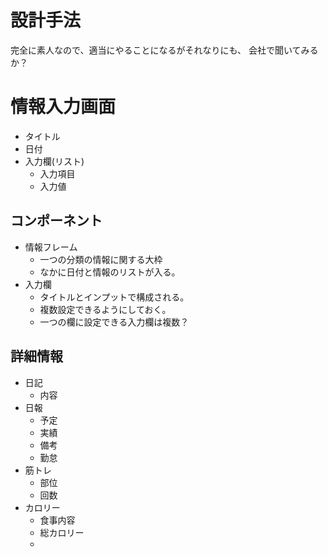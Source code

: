 # 設計手法

完全に素人なので、適当にやることになるがそれなりにも、
会社で聞いてみるか？


# 情報入力画面

+ タイトル
+ 日付
+ 入力欄(リスト)
  + 入力項目
  + 入力値

## コンポーネント

+ 情報フレーム
  + 一つの分類の情報に関する大枠
  + なかに日付と情報のリストが入る。
+ 入力欄
  + タイトルとインプットで構成される。
  + 複数設定できるようにしておく。
  + 一つの欄に設定できる入力欄は複数？

## 詳細情報

+ 日記
  + 内容
+ 日報
  + 予定
  + 実績
  + 備考
  + 勤怠
+ 筋トレ
  + 部位
  + 回数
+ カロリー
  + 食事内容
  + 総カロリー
  + 
